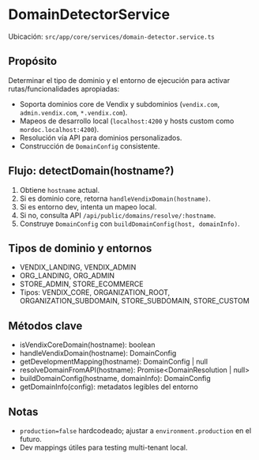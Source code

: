 # DomainDetectorService

Ubicación: `src/app/core/services/domain-detector.service.ts`

## Propósito
Determinar el tipo de dominio y el entorno de ejecución para activar rutas/funcionalidades apropiadas:
- Soporta dominios core de Vendix y subdominios (`vendix.com`, `admin.vendix.com`, `*.vendix.com`).
- Mapeos de desarrollo local (`localhost:4200` y hosts custom como `mordoc.localhost:4200`).
- Resolución vía API para dominios personalizados.
- Construcción de `DomainConfig` consistente.

## Flujo: detectDomain(hostname?)
1. Obtiene `hostname` actual.
2. Si es dominio core, retorna `handleVendixDomain(hostname)`.
3. Si es entorno dev, intenta un mapeo local.
4. Si no, consulta API `/api/public/domains/resolve/:hostname`.
5. Construye `DomainConfig` con `buildDomainConfig(host, domainInfo)`.

## Tipos de dominio y entornos
- VENDIX_LANDING, VENDIX_ADMIN
- ORG_LANDING, ORG_ADMIN
- STORE_ADMIN, STORE_ECOMMERCE
- Tipos: VENDIX_CORE, ORGANIZATION_ROOT, ORGANIZATION_SUBDOMAIN, STORE_SUBDOMAIN, STORE_CUSTOM

## Métodos clave
- isVendixCoreDomain(hostname): boolean
- handleVendixDomain(hostname): DomainConfig
- getDevelopmentMapping(hostname): DomainConfig | null
- resolveDomainFromAPI(hostname): Promise<DomainResolution | null>
- buildDomainConfig(hostname, domainInfo): DomainConfig
- getDomainInfo(config): metadatos legibles del entorno

## Notas
- `production=false` hardcodeado; ajustar a `environment.production` en el futuro.
- Dev mappings útiles para testing multi-tenant local.
